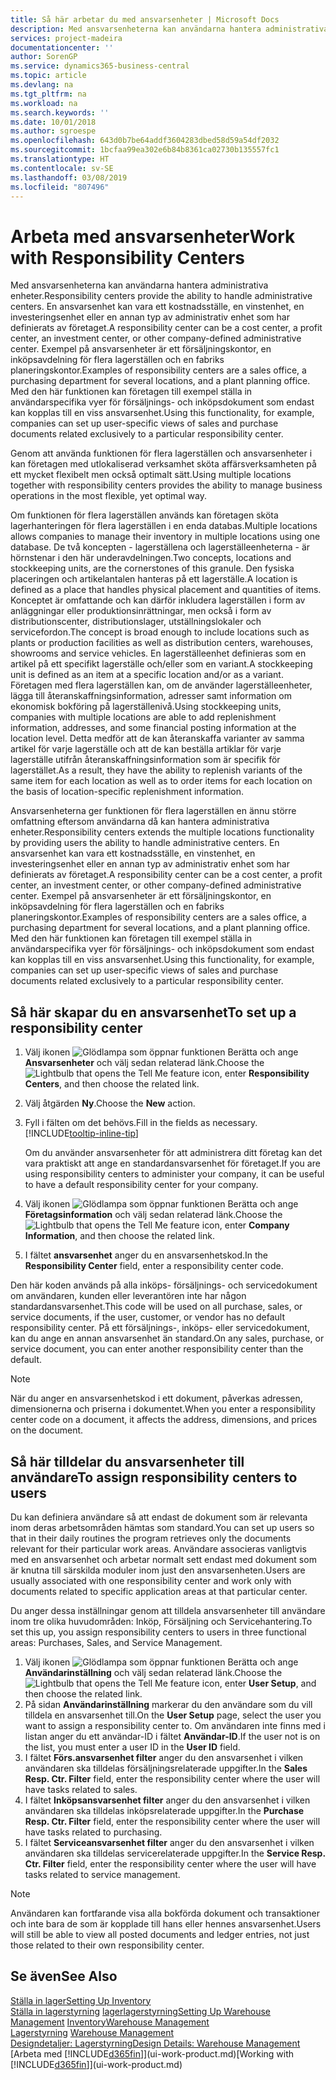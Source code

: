 ```yaml
---
title: Så här arbetar du med ansvarsenheter | Microsoft Docs
description: Med ansvarsenheterna kan användarna hantera administrativa enheter. En ansvarsenhet kan vara ett kostnadsställe, en vinstenhet, en investeringsenhet eller en annan typ av administrativ enhet som har definierats av företaget.
services: project-madeira
documentationcenter: ''
author: SorenGP
ms.service: dynamics365-business-central
ms.topic: article
ms.devlang: na
ms.tgt_pltfrm: na
ms.workload: na
ms.search.keywords: ''
ms.date: 10/01/2018
ms.author: sgroespe
ms.openlocfilehash: 643d0b7be64addf3604283dbed58d59a54df2032
ms.sourcegitcommit: 1bcfaa99ea302e6b84b8361ca02730b135557fc1
ms.translationtype: HT
ms.contentlocale: sv-SE
ms.lasthandoff: 03/08/2019
ms.locfileid: "807496"
---
```

# <a name="work-with-responsibility-centers"></a><span data-ttu-id="190e4-104">Arbeta med ansvarsenheter</span><span class="sxs-lookup"><span data-stu-id="190e4-104">Work with Responsibility Centers</span></span>
<span data-ttu-id="190e4-105">Med ansvarsenheterna kan användarna hantera administrativa enheter.</span><span class="sxs-lookup"><span data-stu-id="190e4-105">Responsibility centers provide the ability to handle administrative centers.</span></span> <span data-ttu-id="190e4-106">En ansvarsenhet kan vara ett kostnadsställe, en vinstenhet, en investeringsenhet eller en annan typ av administrativ enhet som har definierats av företaget.</span><span class="sxs-lookup"><span data-stu-id="190e4-106">A responsibility center can be a cost center, a profit center, an investment center, or other company-defined administrative center.</span></span> <span data-ttu-id="190e4-107">Exempel på ansvarsenheter är ett försäljningskontor, en inköpsavdelning för flera lagerställen och en fabriks planeringskontor.</span><span class="sxs-lookup"><span data-stu-id="190e4-107">Examples of responsibility centers are a sales office, a purchasing department for several locations, and a plant planning office.</span></span> <span data-ttu-id="190e4-108">Med den här funktionen kan företagen till exempel ställa in användarspecifika vyer för försäljnings- och inköpsdokument som endast kan kopplas till en viss ansvarsenhet.</span><span class="sxs-lookup"><span data-stu-id="190e4-108">Using this functionality, for example, companies can set up user-specific views of sales and purchase documents related exclusively to a particular responsibility center.</span></span>  

<span data-ttu-id="190e4-109">Genom att använda funktionen för flera lagerställen och ansvarsenheter i kan företagen med utlokaliserad verksamhet sköta affärsverksamheten på ett mycket flexibelt men också optimalt sätt.</span><span class="sxs-lookup"><span data-stu-id="190e4-109">Using multiple locations together with responsibility centers provides the ability to manage business operations in the most flexible, yet optimal way.</span></span>

<span data-ttu-id="190e4-110">Om funktionen för flera lagerställen används kan företagen sköta lagerhanteringen för flera lagerställen i en enda databas.</span><span class="sxs-lookup"><span data-stu-id="190e4-110">Multiple locations allows companies to manage their inventory in multiple locations using one database.</span></span> <span data-ttu-id="190e4-111">De två koncepten - lagerställena och lagerställeenheterna - är hörnstenar i den här underavdelningen.</span><span class="sxs-lookup"><span data-stu-id="190e4-111">Two concepts, locations and stockkeeping units, are the cornerstones of this granule.</span></span> <span data-ttu-id="190e4-112">Den fysiska placeringen och artikelantalen hanteras på ett lagerställe.</span><span class="sxs-lookup"><span data-stu-id="190e4-112">A location is defined as a place that handles physical placement and quantities of items.</span></span> <span data-ttu-id="190e4-113">Konceptet är omfattande och kan därför inkludera lagerställen i form av anläggningar eller produktionsinrättningar, men också i form av distributionscenter, distributionslager, utställningslokaler och servicefordon.</span><span class="sxs-lookup"><span data-stu-id="190e4-113">The concept is broad enough to include locations such as plants or production facilities as well as distribution centers, warehouses, showrooms and service vehicles.</span></span> <span data-ttu-id="190e4-114">En lagerställeenhet definieras som en artikel på ett specifikt lagerställe och/eller som en variant.</span><span class="sxs-lookup"><span data-stu-id="190e4-114">A stockkeeping unit is defined as an item at a specific location and/or as a variant.</span></span> <span data-ttu-id="190e4-115">Företagen med flera lagerställen kan, om de använder lagerställeenheter, lägga till återanskaffningsinformation, adresser samt information om ekonomisk bokföring på lagerställenivå.</span><span class="sxs-lookup"><span data-stu-id="190e4-115">Using stockkeeping units, companies with multiple locations are able to add replenishment information, addresses, and some financial posting information at the location level.</span></span> <span data-ttu-id="190e4-116">Detta medför att de kan återanskaffa varianter av samma artikel för varje lagerställe och att de kan beställa artiklar för varje lagerställe utifrån återanskaffningsinformation som är specifik för lagerstället.</span><span class="sxs-lookup"><span data-stu-id="190e4-116">As a result, they have the ability to replenish variants of the same item for each location as well as to order items for each location on the basis of location-specific replenishment information.</span></span>  

<span data-ttu-id="190e4-117">Ansvarsenheterna ger funktionen för flera lagerställen en ännu större omfattning eftersom användarna då kan hantera administrativa enheter.</span><span class="sxs-lookup"><span data-stu-id="190e4-117">Responsibility centers extends the multiple locations functionality by providing users the ability to handle administrative centers.</span></span> <span data-ttu-id="190e4-118">En ansvarsenhet kan vara ett kostnadsställe, en vinstenhet, en investeringsenhet eller en annan typ av administrativ enhet som har definierats av företaget.</span><span class="sxs-lookup"><span data-stu-id="190e4-118">A responsibility center can be a cost center, a profit center, an investment center, or other company-defined administrative center.</span></span> <span data-ttu-id="190e4-119">Exempel på ansvarsenheter är ett försäljningskontor, en inköpsavdelning för flera lagerställen och en fabriks planeringskontor.</span><span class="sxs-lookup"><span data-stu-id="190e4-119">Examples of responsibility centers are a sales office, a purchasing department for several locations, and a plant planning office.</span></span> <span data-ttu-id="190e4-120">Med den här funktionen kan företagen till exempel ställa in användarspecifika vyer för försäljnings- och inköpsdokument som endast kan kopplas till en viss ansvarsenhet.</span><span class="sxs-lookup"><span data-stu-id="190e4-120">Using this functionality, for example, companies can set up user-specific views of sales and purchase documents related exclusively to a particular responsibility center.</span></span>

## <a name="to-set-up-a-responsibility-center"></a><span data-ttu-id="190e4-121">Så här skapar du en ansvarsenhet</span><span class="sxs-lookup"><span data-stu-id="190e4-121">To set up a responsibility center</span></span>  
1.  <span data-ttu-id="190e4-122">Välj ikonen ![Glödlampa som öppnar funktionen Berätta](media/ui-search/search_small.png "Berätta vad du vill göra") och ange **Ansvarsenheter** och välj sedan relaterad länk.</span><span class="sxs-lookup"><span data-stu-id="190e4-122">Choose the ![Lightbulb that opens the Tell Me feature](media/ui-search/search_small.png "Tell me what you want to do") icon, enter **Responsibility Centers**, and then choose the related link.</span></span>  
2.  <span data-ttu-id="190e4-123">Välj åtgärden **Ny**.</span><span class="sxs-lookup"><span data-stu-id="190e4-123">Choose the **New** action.</span></span>  
3.  <span data-ttu-id="190e4-124">Fyll i fälten om det behövs.</span><span class="sxs-lookup"><span data-stu-id="190e4-124">Fill in the fields as necessary.</span></span> [!INCLUDE[tooltip-inline-tip](includes/tooltip-inline-tip_md.md)]  

    <span data-ttu-id="190e4-125">Om du använder ansvarsenheter för att administrera ditt företag kan det vara praktiskt att ange en standardansvarsenhet för företaget.</span><span class="sxs-lookup"><span data-stu-id="190e4-125">If you are using responsibility centers to administer your company, it can be useful to have a default responsibility center for your company.</span></span>
4. <span data-ttu-id="190e4-126">Välj ikonen ![Glödlampa som öppnar funktionen Berätta](media/ui-search/search_small.png "Berätta vad du vill göra") och ange **Företagsinformation** och välj sedan relaterad länk.</span><span class="sxs-lookup"><span data-stu-id="190e4-126">Choose the ![Lightbulb that opens the Tell Me feature](media/ui-search/search_small.png "Tell me what you want to do") icon, enter **Company Information**, and then choose the related link.</span></span>
5. <span data-ttu-id="190e4-127">I fältet **ansvarsenhet** anger du en ansvarsenhetskod.</span><span class="sxs-lookup"><span data-stu-id="190e4-127">In the **Responsibility Center** field, enter a responsibility center code.</span></span>

<span data-ttu-id="190e4-128">Den här koden används på alla inköps- försäljnings- och servicedokument om användaren, kunden eller leverantören inte har någon standardansvarsenhet.</span><span class="sxs-lookup"><span data-stu-id="190e4-128">This code will be used on all purchase, sales, or service documents, if the user, customer, or vendor has no default responsibility center.</span></span> <span data-ttu-id="190e4-129">På ett försäljnings-, inköps- eller servicedokument, kan du ange en annan ansvarsenhet än standard.</span><span class="sxs-lookup"><span data-stu-id="190e4-129">On any sales, purchase, or service document, you can enter another responsibility center than the default.</span></span>

> [!NOTE]  
>  <span data-ttu-id="190e4-130">När du anger en ansvarsenhetskod i ett dokument, påverkas adressen, dimensionerna och priserna i dokumentet.</span><span class="sxs-lookup"><span data-stu-id="190e4-130">When you enter a responsibility center code on a document, it affects the address, dimensions, and prices on the document.</span></span>  

## <a name="to-assign-responsibility-centers-to-users"></a><span data-ttu-id="190e4-131">Så här tilldelar du ansvarsenheter till användare</span><span class="sxs-lookup"><span data-stu-id="190e4-131">To assign responsibility centers to users</span></span>  
<span data-ttu-id="190e4-132">Du kan definiera användare så att endast de dokument som är relevanta inom deras arbetsområden hämtas som standard.</span><span class="sxs-lookup"><span data-stu-id="190e4-132">You can set up users so that in their daily routines the program retrieves only the documents relevant for their particular work areas.</span></span> <span data-ttu-id="190e4-133">Användare associeras vanligtvis med en ansvarsenhet och arbetar normalt sett endast med dokument som är knutna till särskilda moduler inom just den ansvarsenheten.</span><span class="sxs-lookup"><span data-stu-id="190e4-133">Users are usually associated with one responsibility center and work only with documents related to specific application areas at that particular center.</span></span>  

<span data-ttu-id="190e4-134">Du anger dessa inställningar genom att tilldela ansvarsenheter till användare inom tre olika huvudområden: Inköp, Försäljning och Servicehantering.</span><span class="sxs-lookup"><span data-stu-id="190e4-134">To set this up, you assign responsibility centers to users in three functional areas: Purchases, Sales, and Service Management.</span></span>  

1.  <span data-ttu-id="190e4-135">Välj ikonen ![Glödlampa som öppnar funktionen Berätta](media/ui-search/search_small.png "Berätta vad du vill göra") och ange **Användarinställning** och välj sedan relaterad länk.</span><span class="sxs-lookup"><span data-stu-id="190e4-135">Choose the ![Lightbulb that opens the Tell Me feature](media/ui-search/search_small.png "Tell me what you want to do") icon, enter **User Setup**, and then choose the related link.</span></span>  
2.  <span data-ttu-id="190e4-136">På sidan **Användarinställning** markerar du den användare som du vill tilldela en ansvarsenhet till.</span><span class="sxs-lookup"><span data-stu-id="190e4-136">On the **User Setup** page, select the user you want to assign a responsibility center to.</span></span> <span data-ttu-id="190e4-137">Om användaren inte finns med i listan anger du ett användar-ID i fältet **Användar-ID**.</span><span class="sxs-lookup"><span data-stu-id="190e4-137">If the user not is on the list, you must enter a user ID in the **User ID** field.</span></span>  
3.  <span data-ttu-id="190e4-138">I fältet **Förs.ansvarsenhet filter** anger du den ansvarsenhet i vilken användaren ska tilldelas försäljningsrelaterade uppgifter.</span><span class="sxs-lookup"><span data-stu-id="190e4-138">In the **Sales Resp. Ctr. Filter** field, enter the responsibility center where the user will have tasks related to sales.</span></span>  
4.  <span data-ttu-id="190e4-139">I fältet **Inköpsansvarsenhet filter** anger du den ansvarsenhet i vilken användaren ska tilldelas inköpsrelaterade uppgifter.</span><span class="sxs-lookup"><span data-stu-id="190e4-139">In the **Purchase Resp. Ctr. Filter** field, enter the responsibility center where the user will have tasks related to purchasing.</span></span>  
5.  <span data-ttu-id="190e4-140">I fältet **Serviceansvarsenhet filter** anger du den ansvarsenhet i vilken användaren ska tilldelas servicerelaterade uppgifter.</span><span class="sxs-lookup"><span data-stu-id="190e4-140">In the **Service Resp. Ctr. Filter** field, enter the responsibility center where the user will have tasks related to service management.</span></span>  

> [!NOTE]  
>  <span data-ttu-id="190e4-141">Användaren kan fortfarande visa alla bokförda dokument och transaktioner och inte bara de som är kopplade till hans eller hennes ansvarsenhet.</span><span class="sxs-lookup"><span data-stu-id="190e4-141">Users will still be able to view all posted documents and ledger entries, not just those related to their own responsibility center.</span></span>

## <a name="see-also"></a><span data-ttu-id="190e4-142">Se även</span><span class="sxs-lookup"><span data-stu-id="190e4-142">See Also</span></span>  
[<span data-ttu-id="190e4-143">Ställa in lager</span><span class="sxs-lookup"><span data-stu-id="190e4-143">Setting Up Inventory</span></span>](inventory-setup-inventory.md)  
<span data-ttu-id="190e4-144">[Ställa in lagerstyrning](warehouse-setup-warehouse.md)
[lager](inventory-manage-inventory.md)[lagerstyrning](warehouse-manage-warehouse.md)</span><span class="sxs-lookup"><span data-stu-id="190e4-144">[Setting Up Warehouse Management](warehouse-setup-warehouse.md)
[Inventory](inventory-manage-inventory.md)[Warehouse Management](warehouse-manage-warehouse.md)</span></span>  
<span data-ttu-id="190e4-145">[Lagerstyrning](warehouse-manage-warehouse.md)  </span><span class="sxs-lookup"><span data-stu-id="190e4-145">[Warehouse Management](warehouse-manage-warehouse.md)  </span></span>  
[<span data-ttu-id="190e4-146">Designdetaljer: Lagerstyrning</span><span class="sxs-lookup"><span data-stu-id="190e4-146">Design Details: Warehouse Management</span></span>](design-details-warehouse-management.md)  
<span data-ttu-id="190e4-147">[Arbeta med [!INCLUDE[d365fin](includes/d365fin_md.md)]](ui-work-product.md)</span><span class="sxs-lookup"><span data-stu-id="190e4-147">[Working with [!INCLUDE[d365fin](includes/d365fin_md.md)]](ui-work-product.md)</span></span>
